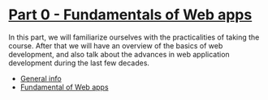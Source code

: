# [Part 0 - Fundamentals of Web apps](https://fullstackopen.com/en/part0)

In this part, we will familiarize ourselves with the practicalities of taking the course. After that we will have an overview of the basics of web development, and also talk about the advances in web application development during the last few decades.

- [General info](https://fullstackopen.com/en/part0/general_info)  
- [Fundamental of Web apps](https://fullstackopen.com/en/part0/fundamentals_of_web_apps)

